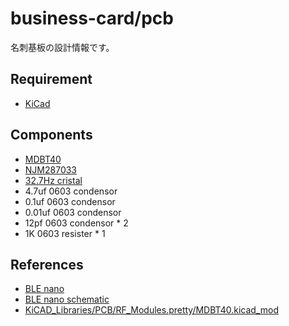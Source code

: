 # business-card/pcb

名刺基板の設計情報です。

## Requirement

- [KiCad](https://kicad-pcb.org/)

## Components

- [MDBT40](http://www.tinyosshop.com/index.php?route=product/product&product_id=970)
- [NJM287033](http://akizukidenshi.com/catalog/g/gI-10393/)
- [32.7Hz cristal](http://akizukidenshi.com/catalog/g/gP-07195/)
- 4.7uf 0603 condensor
- 0.1uf 0603 condensor
- 0.01uf 0603 condensor
- 12pf 0603 condensor * 2
- 1K 0603 resister * 1

## References

- [BLE nano](http://redbearlab.com/blenano/)
- [BLE nano schematic](https://github.com/RedBearLab/BLENano/tree/master/PCB)
- [KiCAD_Libraries/PCB/RF_Modules.pretty/MDBT40.kicad_mod](https://github.com/CascoLogix/KiCAD_Libraries/blob/master/PCB/RF_Modules.pretty/MDBT40.kicad_mod)
